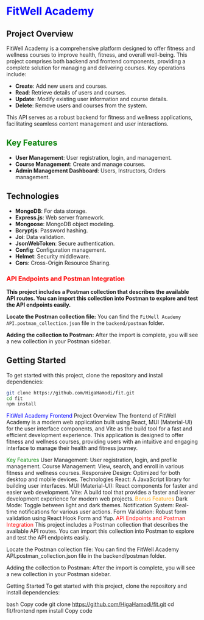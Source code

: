 # <span style="color:blue">FitWell Academy</span>

## Project Overview

FitWell Academy is a comprehensive platform designed to offer fitness and wellness courses to improve health, fitness, and overall well-being. This project comprises both backend and frontend components, providing a complete solution for managing and delivering courses. Key operations include:

- **Create**: Add new users and courses.
- **Read**: Retrieve details of users and courses.
- **Update**: Modify existing user information and course details.
- **Delete**: Remove users and courses from the system.

This API serves as a robust backend for fitness and wellness applications, facilitating seamless content management and user interactions.

## <span style="color:green">Key Features</span>

- **User Management**: User registration, login, and management.
- **Course Management**: Create and manage courses.
- **Admin Management Dashboard**: Users, Instructors, Orders management.

## Technologies

- **MongoDB**: For data storage.
- **Express.js**: Web server framework.
- **Mongoose**: MongoDB object modeling.
- **Bcryptjs**: Password hashing.
- **Joi**: Data validation.
- **JsonWebToken**: Secure authentication.
- **Config**: Configuration management.
- **Helmet**: Security middleware.
- **Cors**: Cross-Origin Resource Sharing.

### <span style="color:red">API Endpoints and Postman Integration</span>

**This project includes a Postman collection that describes the available API routes. You can import this collection into Postman to explore and test the API endpoints easily.**

**Locate the Postman collection file:** You can find the `FitWell Academy API.postman_collection.json` file in the `backend/postman` folder.

**Adding the collection to Postman:** After the import is complete, you will see a new collection in your Postman sidebar.

## Getting Started

To get started with this project, clone the repository and install dependencies:

```bash
git clone https://github.com/HigaHamodi/fit.git
cd fit
npm install
```


<span style="color:blue">FitWell Academy Frontend</span>
Project Overview
The frontend of FitWell Academy is a modern web application built using React, MUI (Material-UI) for the user interface components, and Vite as the build tool for a fast and efficient development experience. This application is designed to offer fitness and wellness courses, providing users with an intuitive and engaging interface to manage their health and fitness journey.

<span style="color:green">Key Features</span>
User Management: User registration, login, and profile management.
Course Management: View, search, and enroll in various fitness and wellness courses.
Responsive Design: Optimized for both desktop and mobile devices.
Technologies
React: A JavaScript library for building user interfaces.
MUI (Material-UI): React components for faster and easier web development.
Vite: A build tool that provides a faster and leaner development experience for modern web projects.
<span style="color:orange">Bonus Features</span>
Dark Mode: Toggle between light and dark themes.
Notification System: Real-time notifications for various user actions.
Form Validation: Robust form validation using React Hook Form and Yup.
<span style="color:red">API Endpoints and Postman Integration</span>
This project includes a Postman collection that describes the available API routes. You can import this collection into Postman to explore and test the API endpoints easily.

Locate the Postman collection file: You can find the FitWell Academy API.postman_collection.json file in the backend/postman folder.

Adding the collection to Postman: After the import is complete, you will see a new collection in your Postman sidebar.

Getting Started
To get started with this project, clone the repository and install dependencies:

bash
Copy code
git clone https://github.com/HigaHamodi/fit.git
cd fit/frontend
npm install
Copy code





